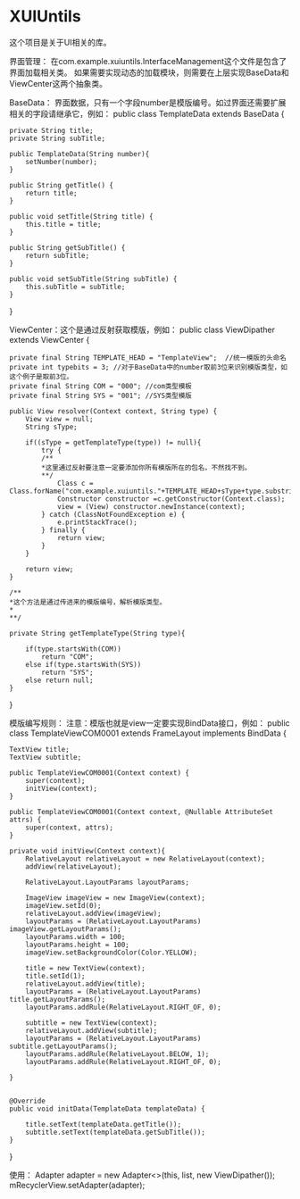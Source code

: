 # XUIUntils
这个项目是关于UI相关的库。

界面管理：
  在com.example.xuiuntils.InterfaceManagement这个文件是包含了界面加载相关类。
  如果需要实现动态的加载模块，则需要在上层实现BaseData和ViewCenter这两个抽象类。
  
  BaseData：
    界面数据，只有一个字段number是模版编号。如过界面还需要扩展相关的字段请继承它，例如：
  public class TemplateData extends BaseData {

    private String title;
    private String subTitle;

    public TemplateData(String number){
        setNumber(number);
    }

    public String getTitle() {
        return title;
    }

    public void setTitle(String title) {
        this.title = title;
    }

    public String getSubTitle() {
        return subTitle;
    }

    public void setSubTitle(String subTitle) {
        this.subTitle = subTitle;
    }
}

ViewCenter：这个是通过反射获取模版，例如：
  public class ViewDipather extends ViewCenter {

    private final String TEMPLATE_HEAD = "TemplateView";  //统一模版的头命名
    private int typebits = 3; //对于BaseData中的number取前3位来识别模版类型，如这个例子是取前3位。
    private final String COM = "000"; //com类型模板
    private final String SYS = "001"; //SYS类型模版

    public View resolver(Context context, String type) {
        View view = null;
        String sType;

        if((sType = getTemplateType(type)) != null){
            try {
            /**
            *这里通过反射要注意一定要添加你所有模版所在的包名，不然找不到。
            **/
                Class c = Class.forName("com.example.xuiuntils."+TEMPLATE_HEAD+sType+type.substring(typebits));
                Constructor constructor =c.getConstructor(Context.class);
                view = (View) constructor.newInstance(context);
            } catch (ClassNotFoundException e) {
                e.printStackTrace();
            } finally {
                return view;
            }
        }

        return view;
    }
    
    /**
    *这个方法是通过传进来的模版编号，解析模版类型。
    *
    **/

    private String getTemplateType(String type){

        if(type.startsWith(COM))
            return "COM";
        else if(type.startsWith(SYS))
            return "SYS";
        else return null;
    }
}

模版编写规则：
注意：模版也就是view一定要实现BindData接口，例如：
  public class TemplateViewCOM0001 extends FrameLayout implements BindData<TemplateData> {

    TextView title;
    TextView subtitle;

    public TemplateViewCOM0001(Context context) {
        super(context);
        initView(context);
    }

    public TemplateViewCOM0001(Context context, @Nullable AttributeSet attrs) {
        super(context, attrs);
    }

    private void initView(Context context){
        RelativeLayout relativeLayout = new RelativeLayout(context);
        addView(relativeLayout);

        RelativeLayout.LayoutParams layoutParams;

        ImageView imageView = new ImageView(context);
        imageView.setId(0);
        relativeLayout.addView(imageView);
        layoutParams = (RelativeLayout.LayoutParams) imageView.getLayoutParams();
        layoutParams.width = 100;
        layoutParams.height = 100;
        imageView.setBackgroundColor(Color.YELLOW);

        title = new TextView(context);
        title.setId(1);
        relativeLayout.addView(title);
        layoutParams = (RelativeLayout.LayoutParams) title.getLayoutParams();
        layoutParams.addRule(RelativeLayout.RIGHT_OF, 0);

        subtitle = new TextView(context);
        relativeLayout.addView(subtitle);
        layoutParams = (RelativeLayout.LayoutParams) subtitle.getLayoutParams();
        layoutParams.addRule(RelativeLayout.BELOW, 1);
        layoutParams.addRule(RelativeLayout.RIGHT_OF, 0);

    }


    @Override
    public void initData(TemplateData templateData) {

        title.setText(templateData.getTitle());
        subtitle.setText(templateData.getSubTitle());
    }
}

使用：
   Adapter<TemplateData> adapter = new Adapter<>(this, list, new ViewDipather());
        mRecyclerView.setAdapter(adapter);
   





